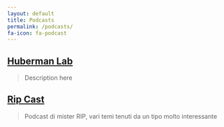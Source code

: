 ```yaml
---
layout: default
title: Podcasts
permalink: /podcasts/
fa-icon: fa-podcast
---
```

## [Huberman Lab](https://open.spotify.com/show/79CkJF3UJTHFV8Dse3Oy0P?si=8UhahSiVQbG2C9kAXF24EQ&utm_source=native-share-menu)
>  Description here

## [Rip Cast](https://open.spotify.com/show/2SQ8RVBofmJBklBzD357iL?si=eFDPenJ6QMiC2c-hyrJMYA)
> Podcast di mister RIP, vari temi tenuti da un tipo molto interessante